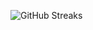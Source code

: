 ![GitHub Streaks](https://github-streaks-mqc9.onrender.com/streak/happilli/image?theme=midnight&cache_bust=1743242353&lang=ja)
